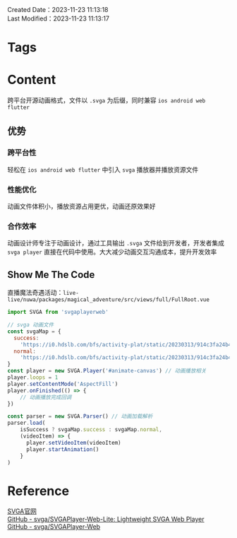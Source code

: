 Created Date：2023-11-23 11:13:18  
Last Modified：2023-11-23 11:13:17

# Tags

# Content

跨平台开源动画格式，文件以 `.svga` 为后缀，同时兼容 `ios android web flutter`

## 优势

### 跨平台性

轻松在 `ios android web flutter` 中引入 `svga` 播放器并播放资源文件  

### 性能优化

动画文件体积小，播放资源占用更优，动画还原效果好

### 合作效率

动画设计师专注于动画设计，通过工具输出 `.svga` 文件给到开发者，开发者集成 `svga player` 直接在代码中使用。大大减少动画交互沟通成本，提升开发效率

## Show Me The Code

直播魔法奇遇活动：`live-live/nuwa/packages/magical_adventure/src/views/full/FullRoot.vue`

```js
import SVGA from 'svgaplayerweb'

// svga 动画文件
const svgaMap = {
  success:
    'https://i0.hdslb.com/bfs/activity-plat/static/20230313/914c3fa24b42b66ec286f08e3d89a3b7/reZDqJfiTw.svga',
  normal:
    'https://i0.hdslb.com/bfs/activity-plat/static/20230313/914c3fa24b42b66ec286f08e3d89a3b7/4klbkrH7qP.svga'
}
const player = new SVGA.Player('#animate-canvas') // 动画播放相关
player.loops = 1
player.setContentMode('AspectFill')
player.onFinished(() => {
	// 动画播放完成回调
})

const parser = new SVGA.Parser() // 动画加载解析
parser.load(
    isSuccess ? svgaMap.success : svgaMap.normal,
    (videoItem) => {
      player.setVideoItem(videoItem)
      player.startAnimation()
    }
)
```

# Reference

[SVGA官网](https://svga.io/index.html)  
[GitHub - svga/SVGAPlayer-Web-Lite: Lightweight SVGA Web Player](https://github.com/svga/SVGAPlayer-Web-Lite)  
[GitHub - svga/SVGAPlayer-Web](https://github.com/svga/SVGAPlayer-Web)
